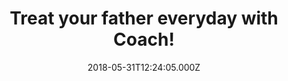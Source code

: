 ---
campaign-uuid: "c-8261bef8-1435-4225-a8fc-76c30925b2c6"
type: "Preview"
category: "Gifts"
date: "2018-05-31T12:24:05.000Z"
end-date: "2018-07-01T23:59:00.000Z"
disable-form: false
is_promoted: false
has_entry_page: false
title: "Treat your father everyday with Coach!"
competition-description: "<p>Whether is father’s day or not, at Coach they want to\
  \ treat them everyday with their numerous gifts with character!</p>\r\n<p>Suitcases,\
  \ Sunglasses, Watches, Fragances… they have a different range of gifts to choose\
  \ from! Get him set for summer with one of his gifts he’ll love at every price at\
  \ the top of his list!</p>"
banner-img: "https://assets.expresslyapp.com/asset-ceb35ec4-8806-4ec2-a862-1c156c4d7f53.jpg"
logo-left-href: "http://uk.coach.com/"
logo-left-image: "https://assets.expresslyapp.com/asset-af3388d3-f7df-4a87-ac0c-88cf144ddfec.jpg"
logo-left-title: "Coach"
has-winner: false
---